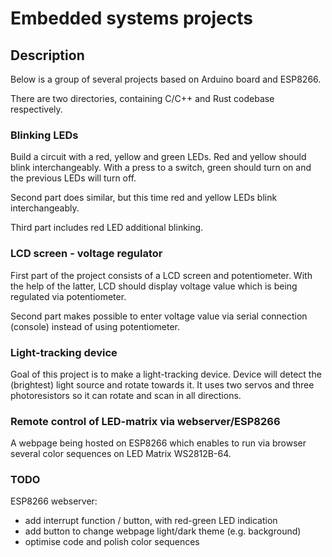 # Embedded systems projects

## Description

Below is a group of several projects based on Arduino board and ESP8266.

There are two directories, containing C/C++ and Rust codebase respectively.

### Blinking LEDs

Build a circuit with a red, yellow and green LEDs. Red and yellow should blink
interchangeably. With a press to a switch, green should turn on and the previous
LEDs will turn off.

Second part does similar, but this time red and yellow LEDs blink interchangeably.

Third part includes red LED additional blinking.

### LCD screen - voltage regulator

First part of the project consists of a LCD screen and potentiometer. With the
help of the latter, LCD should display voltage value which is being regulated
via potentiometer.

Second part makes possible to enter voltage value via serial connection (console)
instead of using potentiometer.

### Light-tracking device

Goal of this project is to make a light-tracking device. Device will detect the
(brightest) light source and rotate towards it. It uses two servos and three
photoresistors so it can rotate and scan in all directions.

### Remote control of LED-matrix via webserver/ESP8266 

A webpage being hosted on ESP8266 which enables to run via browser several color sequences on
LED Matrix WS2812B-64.


### TODO

ESP8266 webserver:
- add interrupt function / button, with red-green LED indication
- add button to change webpage light/dark theme (e.g. background)
- optimise code and polish color sequences
